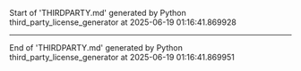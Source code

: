 <!--
© 2025 Fraunhofer-Gesellschaft e.V., München

SPDX-License-Identifier: AGPL-3.0-or-later
-->

Start of 'THIRDPARTY.md' generated by Python third_party_license_generator at 2025-06-19 01:16:41.869928

----------------------------------------

End of 'THIRDPARTY.md' generated by Python third_party_license_generator at 2025-06-19 01:16:41.869951
